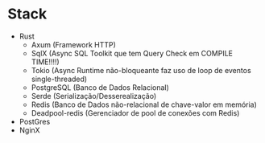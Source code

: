 # Stack

- Rust
  - Axum (Framework HTTP)
  - SqlX (Async SQL Toolkit que tem Query Check em COMPILE TIME!!!!)
  - Tokio (Async Runtime não-bloqueante faz uso de loop de eventos single-threaded)
  - PostgreSQL (Banco de Dados Relacional)
  - Serde (Serialização/Desserealização)
  - Redis (Banco de Dados não-relacional de chave-valor em memória)
  - Deadpool-redis (Gerenciador de pool de conexões com Redis)
- PostGres
- NginX

